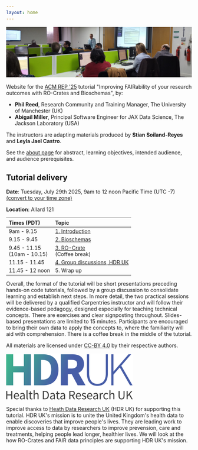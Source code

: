 ```yaml
---
layout: home
---
```

![Photo of Phil teaching in a computer cluster](images/phil-teaching.jpg)

Website for the [ACM REP '25](https://acm-rep.github.io/2025/) tutorial "Improving FAIRability of your research outcomes with RO-Crates and Bioschemas", by:

- **Phil Reed**, Research Community and Training Manager, The University of Manchester (UK)
- **Abigail Miller**, Principal Software Engineer for JAX Data Science, The Jackson Laboratory (USA)

The instructors are adapting materials produced by **Stian Soiland-Reyes** and **Leyla Jael Castro**. 

See the [about page](about) for abstract, learning objectives, intended audience, and audience prerequisites.

## Tutorial delivery

**Date**: Tuesday, July 29th 2025, 9am to 12 noon Pacific Time (UTC -7) [(convert to your time zone)](https://www.timeanddate.com/worldclock/converter.html?iso=20250729T160000&p1=256)

**Location**: Allard 121

| Times (PDT)                    | Topic                                                      |
|:-------------------------------|:-----------------------------------------------------------|
| 9am - 9.15                     | [1. Introduction](1_introduction)                          |
| 9.15 - 9.45                    | [2. Bioschemas](2_bioschemas)                              |
| 9.45 - 11.15<br>(10am - 10.15) | [3. RO-Crate](3_ro-crate)<br>(Coffee break)               |
| 11.15 - 11.45                  | [4. Group discussions, HDR UK](4_discussion)               |
| 11.45 - 12 noon                | 5. Wrap up                                                 |



Overall, the format of the tutorial will be short presentations preceding hands-on code tutorials, followed by a group discussion to consolidate learning and establish next steps. 
In more detail, the two practical sessions will be delivered by a qualified Carpentries instructor and will follow their evidence-based pedagogy, designed especially for teaching technical concepts. 
There are exercises and clear signposting throughout. 
Slides-based presentations are limited to 15 minutes. 
Participants are encouraged to bring their own data to apply the concepts to, where the familiarity will aid with comprehension. 
There is a coffee break in the middle of the tutorial.    

All materials are licensed under [CC-BY 4.0](https://creativecommons.org/licenses/by-sa/4.0/) by their respective authors.

![HDR UK logo](images/hdr-uk-logo.svg)

Special thanks to [Heath Data Research UK](https://www.hdruk.ac.uk/) (HDR UK) for supporting this tutorial.
HDR UK's mission is to unite the United Kingdom's health data to enable discoveries that improve people's lives. 
They are leading work to improve access to data by researchers to improve prevension, care and treatments, helping people lead longer, healthier lives. 
We will look at the how RO-Crates and FAIR data principles are supporting HDR UK's mission.
